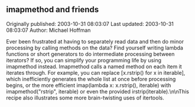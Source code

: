 ## imapmethod and friends 
Originally published: 2003-10-31 08:03:07 
Last updated: 2003-10-31 08:03:07 
Author: Michael Hoffman 
 
Ever been frustrated at having to separately read data and then do minor processing by calling methods on the data? Find yourself writing lambda functions or short generators to do intermediate processing between iterators? If so, you can simplify your programming life by using imapmethod instead. Imapmethod calls a named method on each item it iterates through. For example, you can replace [x.rstrip() for x in iterable], which inefficiently generates the whole list at once before processing begins, or the more efficient imap(lambda&nbsp;x:&nbsp;x.rstrip(),&nbsp;iterable) with imapmethod("rstrip",&nbsp;iterable) or even the provided irstrip(iterable).\n\nThis recipe also illustrates some more brain-twisting uses of itertools.
